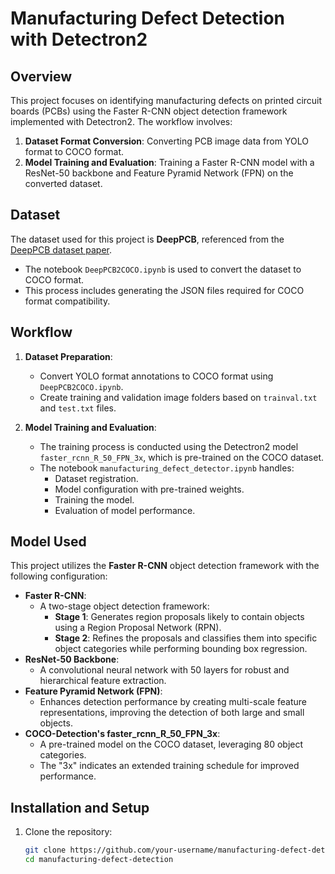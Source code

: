 # Manufacturing Defect Detection with Detectron2  

## Overview  
This project focuses on identifying manufacturing defects on printed circuit boards (PCBs) using the Faster R-CNN object detection framework implemented with Detectron2. The workflow involves:  
1. **Dataset Format Conversion**: Converting PCB image data from YOLO format to COCO format.  
2. **Model Training and Evaluation**: Training a Faster R-CNN model with a ResNet-50 backbone and Feature Pyramid Network (FPN) on the converted dataset.  

## Dataset  
The dataset used for this project is **DeepPCB**, referenced from the [DeepPCB dataset paper](https://paperswithcode.com/dataset/deep-pcb).  

- The notebook `DeepPCB2COCO.ipynb` is used to convert the dataset to COCO format.  
- This process includes generating the JSON files required for COCO format compatibility.  

## Workflow  
1. **Dataset Preparation**:  
   - Convert YOLO format annotations to COCO format using `DeepPCB2COCO.ipynb`.  
   - Create training and validation image folders based on `trainval.txt` and `test.txt` files.  

2. **Model Training and Evaluation**:  
   - The training process is conducted using the Detectron2 model `faster_rcnn_R_50_FPN_3x`, which is pre-trained on the COCO dataset.  
   - The notebook `manufacturing_defect_detector.ipynb` handles:  
     - Dataset registration.  
     - Model configuration with pre-trained weights.  
     - Training the model.  
     - Evaluation of model performance.  

## Model Used  
This project utilizes the **Faster R-CNN** object detection framework with the following configuration:  
- **Faster R-CNN**:  
  - A two-stage object detection framework:  
    - **Stage 1**: Generates region proposals likely to contain objects using a Region Proposal Network (RPN).  
    - **Stage 2**: Refines the proposals and classifies them into specific object categories while performing bounding box regression.  
- **ResNet-50 Backbone**:  
  - A convolutional neural network with 50 layers for robust and hierarchical feature extraction.  
- **Feature Pyramid Network (FPN)**:  
  - Enhances detection performance by creating multi-scale feature representations, improving the detection of both large and small objects.  
- **COCO-Detection's faster_rcnn_R_50_FPN_3x**:  
  - A pre-trained model on the COCO dataset, leveraging 80 object categories.  
  - The "3x" indicates an extended training schedule for improved performance.  

## Installation and Setup  
1. Clone the repository:  
   ```bash  
   git clone https://github.com/your-username/manufacturing-defect-detection.git  
   cd manufacturing-defect-detection  
